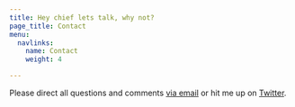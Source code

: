 ```yaml
---
title: Hey chief lets talk, why not?
page_title: Contact
menu:
  navlinks:
    name: Contact
    weight: 4

---
```

Please direct all questions and comments <a href="mailto:greg@airbagindustries.com?subject=Hello Airbag">via email</a> or hit me up on <a href="http://www.twitter.com/brilliantcrank.com">Twitter</a>.